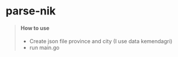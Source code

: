 # parse-nik

> #### How to use
>
> - Create json file province and city (I use data kemendagri)
> - run main.go